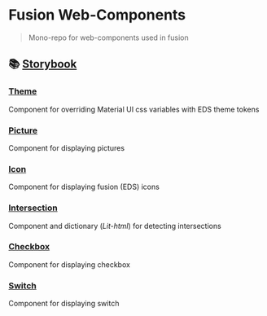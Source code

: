 # Fusion Web-Components

> Mono-repo for web-components used in fusion

## 📚 [Storybook](https://equinor.github.io/fusion-web-components/)

### [Theme](https://github.com/equinor/fusion-web-components/tree/main/packages/theme)

Component for overriding Material UI css variables with EDS theme tokens

### [Picture](https://github.com/equinor/fusion-web-components/tree/main/packages/picture)

Component for displaying pictures

### [Icon](https://github.com/equinor/fusion-web-components/tree/main/packages/icon)

Component for displaying fusion (EDS) icons

### [Intersection](https://github.com/equinor/fusion-web-components/tree/main/packages/intersection)

Component and dictionary (_Lit-html_) for detecting intersections

### [Checkbox](https://github.com/equinor/fusion-web-components/tree/main/packages/checkbox)

Component for displaying checkbox

### [Switch](https://github.com/equinor/fusion-web-components/tree/main/packages/switch)

Component for displaying switch
